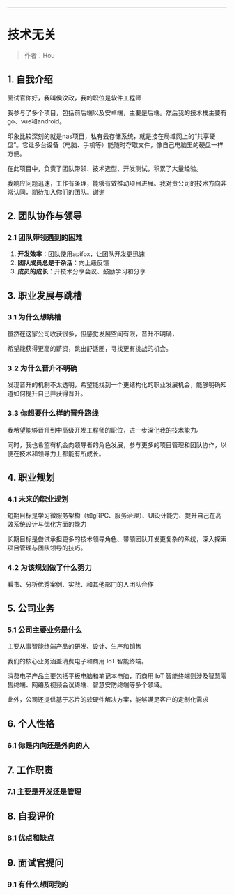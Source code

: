 ------

# 技术无关

> 作者：Hou

## 1. 自我介绍

面试官你好，我叫侯汶政，我的职位是软件工程师

我参与了多个项目，包括前后端以及安卓端，主要是后端。然后我的技术栈主要有go、vue和android。

印象比较深刻的就是nas项目，私有云存储系统，就是接在局域网上的“共享硬盘”。它让多台设备（电脑、手机等）能随时存取文件，像自己电脑里的硬盘一样方便。

在此项目中，负责了团队带领、技术选型、开发测试，积累了大量经验。

我响应问题迅速，工作有条理，能够有效推动项目进展。我对贵公司的技术方向非常认同，期待加入你们的团队。谢谢

## 2. 团队协作与领导

### 2.1 团队带领遇到的困难

1. **开发效率**：团队使用apifox，让团队开发更迅速
2. **团队成员总是干杂活**：向上级反馈
3. **成员的成长**：开技术分享会议、鼓励学习和分享

## 3. 职业发展与跳槽

### 3.1 为什么想跳槽

虽然在这家公司收获很多，但感觉发展空间有限，晋升不明确，

希望能获得更高的薪资，跳出舒适圈，寻找更有挑战的机会。

### 3.2 为什么晋升不明确

发现晋升的机制不太透明，希望能找到一个更结构化的职业发展机会，能够明确知道如何提升自己并获得晋升。

### 3.3 你想要什么样的晋升路线

我希望能够晋升到中高级开发工程师的职位，进一步深化我的技术能力。

同时，我也希望有机会向领导者的角色发展，参与更多的项目管理和团队协作，以便在技术和领导力上都能有所成长。

## 4. 职业规划

### 4.1 未来的职业规划

短期目标是学习微服务架构（如gRPC、服务治理）、UI设计能力、提升自己在高效系统设计与优化方面的能力

长期目标是尝试承担更多的技术领导角色、带领团队开发更复杂的系统，深入探索项目管理与团队领导的技巧。

### 4.2 为该规划做了什么努力

看书、分析优秀案例、实战、和其他部门的人团队合作

## 5. 公司业务

### 5.1 公司主要业务是什么

主要从事智能终端产品的研发、设计、生产和销售

我们的核心业务涵盖消费电子和商用 IoT 智能终端。

消费电子产品主要包括平板电脑和笔记本电脑，而商用 IoT 智能终端则涉及智慧零售终端、网络及视频会议终端、智慧安防终端等多个领域。

此外，公司还提供基于芯片的软硬件解决方案，能够满足客户的定制化需求

## 6. 个人性格

### 6.1 你是内向还是外向的人

## 7. 工作职责

### 7.1 主要是开发还是管理

## 8. 自我评价

### 8.1 优点和缺点

## 9. 面试官提问

### 9.1 有什么想问我的


